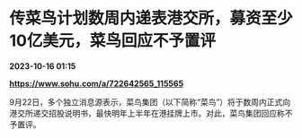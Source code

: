 # 传菜鸟计划数周内递表港交所，募资至少10亿美元，菜鸟回应不予置评

**2023-10-16 01:15**

**https://www.sohu.com/a/722642565_115565**

9月22日，多个独立消息源表示，菜鸟集团（以下简称“菜鸟”）将于数周内正式向港交所递交招股说明书，最快明年上半年在港挂牌上市。对此，菜鸟集团回应称不予置评。